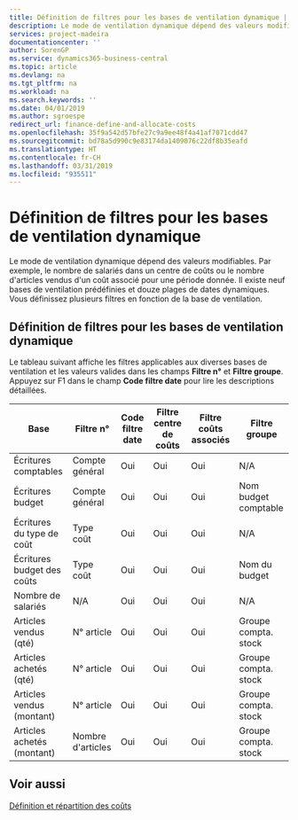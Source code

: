 ```yaml
---
title: Définition de filtres pour les bases de ventilation dynamique | Microsoft Docs
description: Le mode de ventilation dynamique dépend des valeurs modifiables. Par exemple, le nombre de salariés dans un centre de coûts ou le nombre d'articles vendus d'un coût associé pour une période donnée. Il existe neuf bases de ventilation prédéfinies et douze plages de dates dynamiques. Vous définissez plusieurs filtres en fonction de la base de ventilation.
services: project-madeira
documentationcenter: ''
author: SorenGP
ms.service: dynamics365-business-central
ms.topic: article
ms.devlang: na
ms.tgt_pltfrm: na
ms.workload: na
ms.search.keywords: ''
ms.date: 04/01/2019
ms.author: sgroespe
redirect_url: finance-define-and-allocate-costs
ms.openlocfilehash: 35f9a542d57bfe27c9a9ee48f4a41af7071cdd47
ms.sourcegitcommit: bd78a5d990c9e83174da1409076c22df8b35eafd
ms.translationtype: HT
ms.contentlocale: fr-CH
ms.lasthandoff: 03/31/2019
ms.locfileid: "935511"
---
```

# <a name="setting-filters-for-dynamic-allocation-bases"></a>Définition de filtres pour les bases de ventilation dynamique
Le mode de ventilation dynamique dépend des valeurs modifiables. Par exemple, le nombre de salariés dans un centre de coûts ou le nombre d'articles vendus d'un coût associé pour une période donnée. Il existe neuf bases de ventilation prédéfinies et douze plages de dates dynamiques. Vous définissez plusieurs filtres en fonction de la base de ventilation.  

## <a name="setting-filters-for-dynamic-allocation-bases"></a>Définition de filtres pour les bases de ventilation dynamique  
 Le tableau suivant affiche les filtres applicables aux diverses bases de ventilation et les valeurs valides dans les champs **Filtre n°** et **Filtre groupe**. Appuyez sur F1 dans le champ **Code filtre date** pour lire les descriptions détaillées.  

|**Base**|**Filtre n°**|**Code filtre date**|**Filtre centre de coûts**|**Filtre coûts associés**|**Filtre groupe**|  
|--------------|----------------------------------------|----------------------------------------------|------------------------------------------------|------------------------------------------------|------------------------------------------|  
|Écritures comptables|Compte général|Oui|Oui|Oui|N/A|  
|Écritures budget|Compte général|Oui|Oui|Oui|Nom budget comptable|  
|Écritures du type de coût|Type coût|Oui|Oui|Oui|N/A|  
|Écritures budget des coûts|Type coût|Oui|Oui|Oui|Nom du budget|  
|Nombre de salariés|N/A|Oui|Oui|Oui|N/A|  
|Articles vendus (qté)|N° article|Oui|Oui|Oui|Groupe compta. stock|  
|Articles achetés (qté)|N° article|Oui|Oui|Oui|Groupe compta. stock|  
|Articles vendus (montant)|N° article|Oui|Oui|Oui|Groupe compta. stock|  
|Articles achetés (montant)|Nombre d'articles|Oui|Oui|Oui|Groupe compta. stock|  

## <a name="see-also"></a>Voir aussi  
[Définition et répartition des coûts](finance-define-and-allocate-costs.md)
